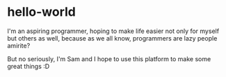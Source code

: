 # hello-world
I'm an aspiring programmer, hoping to make life easier not only for myself but others as well, because as we all know, programmers are lazy people amirite?

But no seriously, I'm Sam and I hope to use this platform to make some great things :D
